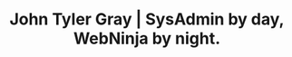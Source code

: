 ---
title: John Tyler Gray | SysAdmin by day, WebNinja by night.
image: "/images/placeholder.jpg"
heading: "# Hi, my name is Tyler.\n\n
  ## SysAdmin by day, WebNinja by night.\n\n
  Here you will find writings, resources, and notes about technology, the web, etc."
description: "Here you will find writings, resources, and notes about technology, the web, etc."
---
